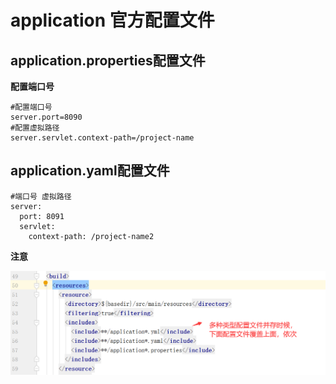 # application 官方配置文件
##  application.properties配置文件

**配置端口号**

```
#配置端口号
server.port=8090
#配置虚拟路径
server.servlet.context-path=/project-name
```



## application.yaml配置文件

```
#端口号 虚拟路径
server:
  port: 8091
  servlet:
    context-path: /project-name2
```



**注意**

<img src="../img/1593077278907.png" alt="1593077278907" style="zoom:50%;" />



<br><br><br>